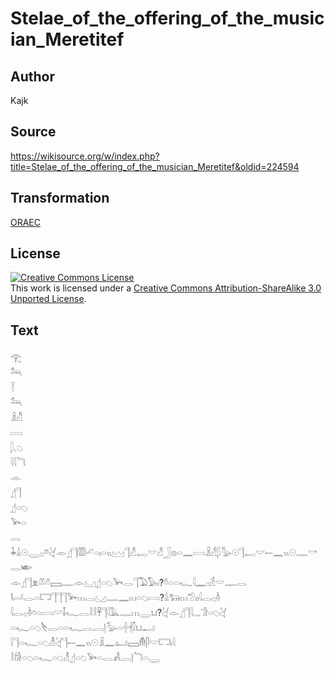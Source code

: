 # Stelae_of_the_offering_of_the_musician_Meretitef

## Author

Kajk

## Source

https://wikisource.org/w/index.php?title=Stelae_of_the_offering_of_the_musician_Meretitef&oldid=224594

## Transformation

[ORAEC](https://oraec.github.io/)

## License

<a rel="license" href="http://creativecommons.org/licenses/by-sa/3.0/"><img alt="Creative Commons License" style="border-width:0" src="https://i.creativecommons.org/l/by-sa/3.0/88x31.png" /></a><br />This work is licensed under a <a rel="license" href="http://creativecommons.org/licenses/by-sa/3.0/">Creative Commons Attribution-ShareAlike 3.0 Unported License</a>.

## Text

𓂀<br>
𓃢<br>
𓇅<br>
𓃢<br>
𓏎𓀯<br>
𓇯<br>
𓆄𓈒𓆇<br>
𓇋𓇋𓆓<br>
𓁹<br>
𓊨𓊹<br>
𓊨𓏏𓆇<br>
𓅨𓏏<br>
𓂋<br>
𓇓𓏙𓇳𓇾𓊪𓎼𓋔𓁹𓊨𓊹𓏃𓄔𓏏𓏤𓏏𓏭𓈉𓊹𓀭𓉻𓎟𓀭𓃀𓊖𓏏𓈖𓇯𓏎𓀭𓆄𓅭𓇳𓊹𓉻𓎟𓍿𓈖𓏭𓇳𓊃𓎡𓂋𓆧<br>
𓁹𓊨𓊹𓁷𓌨𓏊𓈙𓊃𓁹𓈋𓊨𓏏𓆇𓅨𓂋𓊹𓅐𓅃𓏤?𓏊𓏏𓏏𓆑𓇋𓈖𓊪𓁢𓎟𓊃𓂋<br>
𓂡𓂋𓏏𓉐𓊹𓊹𓊹𓅨𓏥𓂋𓈋𓊃𓈖𓏥𓏏𓆇𓇯?𓏙𓃒𓏥𓅿𓏤𓏤𓇋𓂋𓊪𓏈<br>
𓇋𓂋𓊪𓏈𓏌𓏏𓇯𓎟𓄤𓆑𓂋𓎛𓎛𓋹𓊹𓇋𓅓𓊃𓏥𓇾𓂓?𓋔𓁹𓊨𓊹𓇋𓈒𓈒𓈒𓀞𓏏𓆇𓋔<br>
𓏏𓆑𓏏𓆇𓌸𓂋𓏏𓏏𓆑𓂋𓐙𓊤𓅭𓏏𓏶𓇩𓎿𓂓𓂝<br>
𓍛𓊹𓏏𓆑𓏏𓆇𓁚𓋔𓊹𓍿𓈖𓏭𓇳𓏎𓈖𓂠𓈙𓄟𓋴𓎟𓉐𓏤𓇋<br>
𓎛𓀙𓏏𓆇𓏏𓆑𓏏𓆇𓁚𓊨𓏏𓆇𓅨𓏏𓂋𓀻𓐙𓊤𓆓𓏏𓇾<br>
